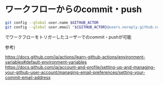 # ワークフローからのcommit・push

```bash
git config --global user.name $GITHUB_ACTOR
git config --global user.email "${GITHUB_ACTOR}@users.noreply.github.com"
```

でワークフローをトリガーしたユーザーでのcommit・pushが可能

参考)

https://docs.github.com/ja/actions/learn-github-actions/environment-variables#default-environment-variables  
https://docs.github.com/ja/account-and-profile/setting-up-and-managing-your-github-user-account/managing-email-preferences/setting-your-commit-email-address
